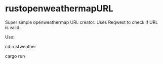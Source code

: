 # rustopenweathermapURL
Super simple openweathermap URL creator. Uses Reqwest to check if URL is valid.

Use:

cd rustweather

cargo run

